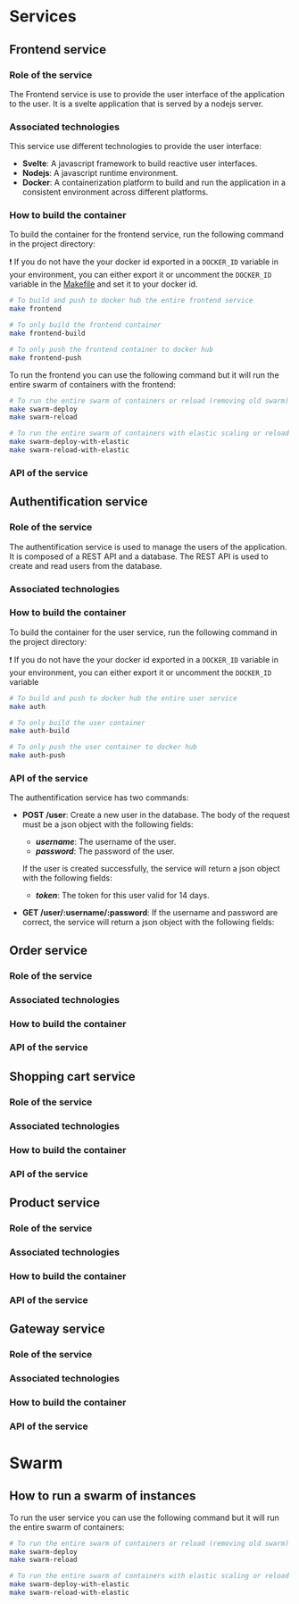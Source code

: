 # Services

## Frontend service

### Role of the service

The Frontend service is use to provide the user interface of the application to 
the user. It is a svelte application that is served by a nodejs server.

### Associated technologies

This service use different technologies to provide the user interface:

- **Svelte**: A javascript framework to build reactive user interfaces. 
- **Nodejs**: A javascript runtime environment.
- **Docker**: A containerization platform to build and run the application in a 
  consistent environment across different platforms.


### How to build the container

To build the container for the frontend service, run the following command in 
the project directory:

:heavy_exclamation_mark: If you do not have the your docker id exported in a `DOCKER_ID` variable
in your environment, you can either export it or uncomment the `DOCKER_ID` variable
in the [Makefile](../Makefile) and set it to your docker id.

```bash
# To build and push to docker hub the entire frontend service
make frontend 

# To only build the frontend container
make frontend-build

# To only push the frontend container to docker hub
make frontend-push
```
To run the frontend you can use the following command but it will run the entire swarm
of containers with the frontend:

```bash
# To run the entire swarm of containers or reload (removing old swarm)
make swarm-deploy
make swarm-reload

# To run the entire swarm of containers with elastic scaling or reload (removing old swarm)
make swarm-deploy-with-elastic
make swarm-reload-with-elastic

```

### API of the service

<!--  -->


## Authentification service

### Role of the service

The authentification service is used to manage the users of the application. It is composed of a REST API and a database. The REST API is used to create and read users from the
database.

### Associated technologies

### How to build the container

To build the container for the user service, run the following command in
the project directory:

:heavy_exclamation_mark: If you do not have the your docker id exported in a `DOCKER_ID` variable in your environment, you can either export it or uncomment the `DOCKER_ID` variable

```bash
# To build and push to docker hub the entire user service
make auth

# To only build the user container
make auth-build

# To only push the user container to docker hub
make auth-push
```

### API of the service

The authentification service has two commands:
- **POST /user**: Create a new user in the database. The body of the request must be a json object with the following fields:
  - ***username***: The username of the user.
  - ***password***: The password of the user.

  If the user is created successfully, the service will return a json object with the following fields:
  - ***token***: The token for this user valid for 14 days.  

- **GET /user/:username/:password**: If the username and password are correct, the service will return a json object with the following fields:
  
<!--  -->

## Order service

### Role of the service

### Associated technologies

### How to build the container

### API of the service

<!--  -->

## Shopping cart service

### Role of the service

### Associated technologies

### How to build the container

### API of the service


<!--  -->

## Product service

### Role of the service

### Associated technologies

### How to build the container

### API of the service


<!--  -->


## Gateway service

### Role of the service

### Associated technologies

### How to build the container

### API of the service

# Swarm

## How to run a swarm of instances

To run the user service you can use the following command but it will run the entire swarm
of containers:

```bash
# To run the entire swarm of containers or reload (removing old swarm)
make swarm-deploy
make swarm-reload

# To run the entire swarm of containers with elastic scaling or reload (removing old swarm)
make swarm-deploy-with-elastic
make swarm-reload-with-elastic

```